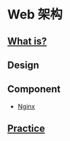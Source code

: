 # Web 架构

## [What is?](WhatIs/README.md)

## Design

## Component
* [Nginx](nginx/README.md)

## [Practice](practice/README.md)

